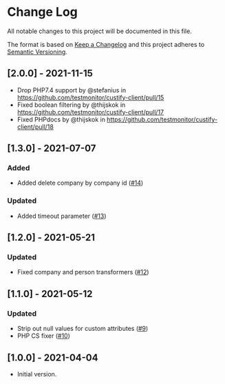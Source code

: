 # Change Log
All notable changes to this project will be documented in this file.

The format is based on [Keep a Changelog](http://keepachangelog.com/)
and this project adheres to [Semantic Versioning](http://semver.org/).

## [2.0.0] - 2021-11-15

* Drop PHP7.4 support by @stefanius in https://github.com/testmonitor/custify-client/pull/15
* Fixed boolean filtering by @thijskok in https://github.com/testmonitor/custify-client/pull/17
* Fixed PHPdocs by @thijskok in https://github.com/testmonitor/custify-client/pull/18

## [1.3.0] - 2021-07-07

### Added
- Added delete company by company id ([#14](https://github.com/testmonitor/custify-client/pull/14))

### Updated
- Added timeout parameter ([#13](https://github.com/testmonitor/custify-client/pull/13))

## [1.2.0] - 2021-05-21

### Updated
- Fixed company and person transformers ([#12](https://github.com/testmonitor/custify-client/pull/12))

## [1.1.0] - 2021-05-12

### Updated
- Strip out null values for custom attributes ([#9](https://github.com/testmonitor/custify-client/pull/9))
- PHP CS fixer ([#10](https://github.com/testmonitor/custify-client/pull/10))

## [1.0.0] - 2021-04-04

- Initial version.

